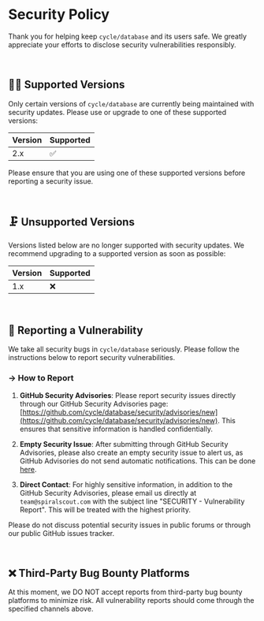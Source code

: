 # Security Policy

Thank you for helping keep `cycle/database` and its users safe. We greatly appreciate your efforts to disclose security vulnerabilities responsibly.

<br>

## 🙋‍♂️ Supported Versions

Only certain versions of `cycle/database` are currently being maintained with security updates. Please use or upgrade to one of these supported versions:

| Version | Supported          |
|---------|--------------------|
| 2.x     | :white_check_mark: |

Please ensure that you are using one of these supported versions before reporting a security issue.

<br>

## 🗜️ Unsupported Versions

Versions listed below are no longer supported with security updates. We recommend upgrading to a supported version as soon as possible:

| Version | Supported |
|---------|-----------|
| 1.x     | :x:       |

<br>

## 🚨 Reporting a Vulnerability

We take all security bugs in `cycle/database` seriously. Please follow the instructions below to report security vulnerabilities.

### → How to Report

1. **GitHub Security Advisories**: Please report security issues directly through our GitHub Security Advisories page: [https://github.com/cycle/database/security/advisories/new](https://github.com/cycle/database/security/advisories/new). This ensures that sensitive information is handled confidentially.

2. **Empty Security Issue**: After submitting through GitHub Security Advisories, please also create an empty security issue to alert us, as GitHub Advisories do not send automatic notifications. This can be done [here](https://github.com/cycle/database/issues/new?assignees=&labels=type%3A+bug%2Cpriority%3A+high%2Ctype%3A+security&projects=&template=4-security-report.yml&title=%5BSecurity%5D%3A+).

3. **Direct Contact**: For highly sensitive information, in addition to the GitHub Security Advisories, please email us directly at `team@spiralscout.com` with the subject line "SECURITY - Vulnerability Report". This will be treated with the highest priority.

Please do not discuss potential security issues in public forums or through our public GitHub issues tracker.

<br>

## ❌ Third-Party Bug Bounty Platforms

At this moment, we DO NOT accept reports from third-party bug bounty platforms to minimize risk. All vulnerability reports should come through the specified channels above.

<br>
